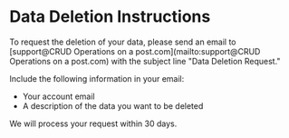 # Data Deletion Instructions

To request the deletion of your data, please send an email to [support@CRUD Operations on a post.com](mailto:support@CRUD Operations on a post.com) with the subject line "Data Deletion Request." 

Include the following information in your email:
- Your account email
- A description of the data you want to be deleted

We will process your request within 30 days.

